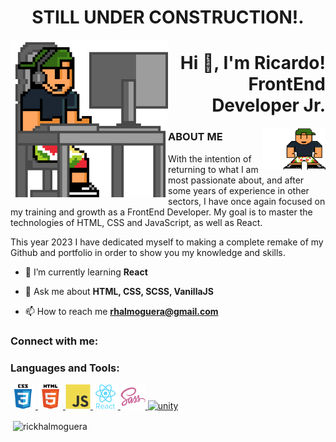 
<h1 align="center"> STILL UNDER CONSTRUCTION!.</h1>
<img width="50%" align="left" alt="rick coding" src="./images/codingme.png"/>
<h1 align="right"> Hi 👋, I'm Ricardo! <br>FrontEnd Developer Jr.</h1>
<img width="20%" align="right" alt="rick talking" src="./images/TALKING ANI.gif"/>

### ABOUT ME
With the intention of returning to what I am most passionate about, and after some years of experience in other sectors, I have once again focused on my training and growth as a FrontEnd Developer. My goal is to master the technologies of HTML, CSS and JavaScript, as well as React.

This year 2023 I have dedicated myself to making a complete remake of my Github and portfolio in order to show you my knowledge and skills.



- 🌱 I’m currently learning **React**

- 💬 Ask me about **HTML, CSS, SCSS, VanillaJS**

- 📫 How to reach me **rhalmoguera@gmail.com**

<h3 align="left">Connect with me:</h3>
<p align="left">
</p>

<h3 align="left">Languages and Tools:</h3>
<p align="left"> <a href="https://www.w3schools.com/css/" target="_blank" rel="noreferrer"> <img src="https://raw.githubusercontent.com/devicons/devicon/master/icons/css3/css3-original-wordmark.svg" alt="css3" width="40" height="40"/> </a> <a href="https://www.w3.org/html/" target="_blank" rel="noreferrer"> <img src="https://raw.githubusercontent.com/devicons/devicon/master/icons/html5/html5-original-wordmark.svg" alt="html5" width="40" height="40"/> </a> <a href="https://developer.mozilla.org/en-US/docs/Web/JavaScript" target="_blank" rel="noreferrer"> <img src="https://raw.githubusercontent.com/devicons/devicon/master/icons/javascript/javascript-original.svg" alt="javascript" width="40" height="40"/> </a> <a href="https://reactjs.org/" target="_blank" rel="noreferrer"> <img src="https://raw.githubusercontent.com/devicons/devicon/master/icons/react/react-original-wordmark.svg" alt="react" width="40" height="40"/> </a> <a href="https://sass-lang.com" target="_blank" rel="noreferrer"> <img src="https://raw.githubusercontent.com/devicons/devicon/master/icons/sass/sass-original.svg" alt="sass" width="40" height="40"/> </a> <a href="https://unity.com/" target="_blank" rel="noreferrer"> <img src="https://www.vectorlogo.zone/logos/unity3d/unity3d-icon.svg" alt="unity" width="40" height="40"/> </a> </p>

<p>&nbsp;<img align="center" src="https://github-readme-stats.vercel.app/api?username=rickhalmoguera&show_icons=true&locale=en" alt="rickhalmoguera" /></p>
